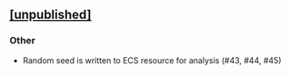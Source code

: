 ## [[unpublished]](https://github.com/mlange-42/beecs/compare/v0.1.0...main)

### Other

- Random seed is written to ECS resource for analysis (#43, #44, #45)
